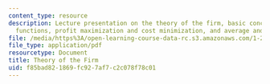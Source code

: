 ```yaml
---
content_type: resource
description: Lecture presentation on the theory of the firm, basic concepts, production
  functions, profit maximization and cost minimization, and average and marginal costs.
file: /media/https%3A/open-learning-course-data-rc.s3.amazonaws.com/1-201j-transportation-systems-analysis-demand-and-economics-fall-2008/f85bad821869fc927af7c2c078f78c01_MIT1_201JF08_lec09.pdf
file_type: application/pdf
resourcetype: Document
title: Theory of the Firm
uid: f85bad82-1869-fc92-7af7-c2c078f78c01
---
```

